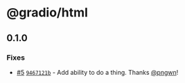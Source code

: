# @gradio/html

## 0.1.0

### Fixes

- [#5](https://github.com/pngwn/gradio/pull/5) [`9467121b`](https://github.com/pngwn/gradio/commit/9467121b162850780fc332d951f5eb19ba528e45) - Add ability to do a thing. Thanks [@pngwn](https://github.com/pngwn)!